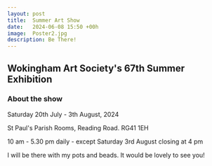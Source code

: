 ```yaml
---
layout: post
title:  Summer Art Show
date:   2024-06-08 15:50 +00h
image:  Poster2.jpg
description: Be There! 
---
```


## Wokingham Art Society's 67th Summer Exhibition

### About the show

Saturday 20th July - 3th August, 2024

St Paul's Parish Rooms, Reading Road. RG41 1EH

10 am - 5.30 pm daily - except Saturday 3rd August closing at 4 pm

I will be there with my pots and beads. It would be lovely to see you!
